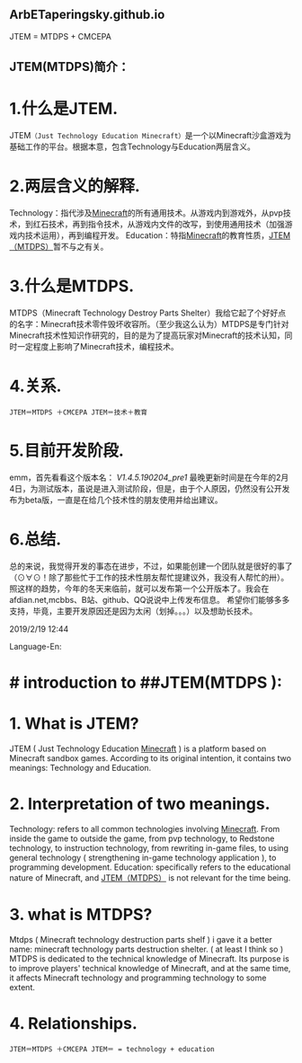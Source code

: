 ## ArbETaperingsky.github.io
JTEM = MTDPS + CMCEPA

## JTEM(MTDPS)简介：

# 1.什么是JTEM.
JTEM`（Just Technology Education Minecraft）`是一个以Minecraft沙盒游戏为基础工作的平台。根据本意，包含Technology与Education两层含义。

# 2.两层含义的解释.
Technology：指代涉及[Minecraft](https://minecraft.net/zh-hans/)的所有通用技术。从游戏内到游戏外，从pvp技术，到红石技术，再到指令技术，从游戏内文件的改写，到使用通用技术（加强游戏内技术运用），再到编程开发。
Education：特指[Minecraft](https://minecraft.net/zh-hans)的教育性质，[JTEM（MTDPS）](https://arbetaperingsky.github.io/JTEM.MTDPS)暂不与之有关。

# 3.什么是MTDPS.
MTDPS（Minecraft Technology Destroy Parts Shelter）我给它起了个好好点的名字：Minecraft技术零件毁坏收容所。（至少我这么认为）MTDPS是专门针对Minecraft技术性知识作研究的，目的是为了提高玩家对Minecraft的技术认知，同时一定程度上影响了Minecraft技术，编程技术。

# 4.关系.
`JTEM＝MTDPS ＋CMCEPA
JTEM＝技术＋教育`

# 5.目前开发阶段.
emm，首先看看这个版本名：
_V1.4.5.190204_pre1_
最晚更新时间是在今年的2月4日，为测试版本，虽说是进入测试阶段，但是，由于个人原因，仍然没有公开发布为beta版，一直是在给几个技术性的朋友使用并给出建议。

# 6.总结.
总的来说，我觉得开发的事态在进步，不过，如果能创建一个团队就是很好的事了（⊙∀⊙！除了那些忙于工作的技术性朋友帮忙提建议外，我没有人帮忙的卅）。
照这样的趋势，今年的冬天来临前，就可以发布第一个公开版本了。我会在afdian.net,mcbbs、B站、github、QQ说说中上传发布信息。
希望你们能够多多支持，毕竟，主要开发原因还是因为太闲（划掉。。。）以及想助长技术。

2019/2/19 12:44

Language-En:
# # introduction to ##JTEM(MTDPS ):

# 1. What is JTEM?
JTEM ( Just Technology Education [Minecraft](https://minecraft.net/zh-hans/) ) is a platform based on Minecraft sandbox games. According to its original intention, it contains two meanings: Technology and Education.

# 2. Interpretation of two meanings.
Technology: refers to all common technologies involving [Minecraft](https://minecraft.net/zh-hans/). From inside the game to outside the game, from pvp technology, to Redstone technology, to instruction technology, from rewriting in-game files, to using general technology ( strengthening in-game technology application ), to programming development.
Education: specifically refers to the educational nature of Minecraft, and [JTEM（MTDPS）](https://arbetaperingsky.github.io/JTEM.MTDPS) is not relevant for the time being.

# 3. what is MTDPS?
Mtdps ( Minecraft technology destruction parts shelf ) i gave it a better name: minecraft technology parts destruction shelter. ( at least I think so ) MTDPS is dedicated to the technical knowledge of Minecraft. Its purpose is to improve players' technical knowledge of Minecraft, and at the same time, it affects Minecraft technology and programming technology to some extent.

# 4. Relationships.
`JTEM＝MTDPS ＋CMCEPA
JTEM＝ = technology + education`
